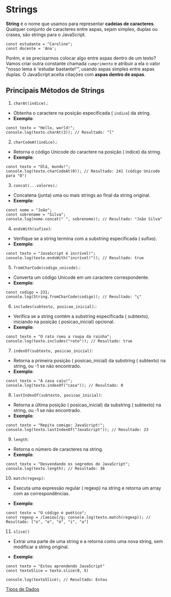 # Strings

**String** é o nome que usamos para representar **cadeias de caracteres**. Qualquer conjunto de caracteres entre aspas, sejam simples, duplas ou crases, são strings para o JavaScript.

```
const estudante = "Caroline";
const docente = 'Ana';
```

Porém, e se precisarmos colocar algo entre aspas dentro de um texto? Vamos criar outra constante chamada `cumprimento` e atribuir a ela o valor "nosso lema é 'estudar bastante!'", usando aspas simples entre aspas duplas. O JavaScript aceita citações com **aspas dentro de aspas**.

## Principais Métodos de Strings

1. `charAt(indice)`.:

- Obtenha o caractere na posição especificada ( `indice`) da string.
- **Exemplo**: 

```
const texto = "Hello, world!"; 
console.log(texto.charAt(3)); // Resultado: "l"
```
2. `charCodeAt(indice)`.:

- Retorna o código Unicode do caractere na posição ( indice) da string.
- **Exemplo**: 

```
const texto = "Olá, mundo!";
console.log(texto.charCodeAt(0)); // Resultado: 241 (código Unicode para "O")
```

3. `concat(...valores)`.:

- Concatena (junta) uma ou mais strings ao final da string original.
- **Exemplo**: 

```
const nome = "João"; 
const sobrenome = "Silva"; 
console.log(nome.concat(" ", sobrenome)); // Resultado: "João Silva"
```

4. `endsWith(sufixo)`:

- Verifique se a string termina com a substring especificada ( sufixo).
- **Exemplo**: 

```
const texto = "JavaScript é incrível!"; 
console.log(texto.endsWith("incrível!")); // Resultado: true
```

5. `fromCharCode(codigo_unicode)`.:

- Converta um código Unicode em um caractere correspondente.
- **Exemplo**: 

```
const codigo = 231; 
console.log(String.fromCharCode(codigo)); // Resultado: "ç"
```
6. `includes(subtexto, posicao_inicial)`.:

- Verifica se a string contém a substring especificada ( subtexto), iniciando na posição ( posicao_inicial) opcional.
- **Exemplo**:

```
const texto = "O rato roeu a roupa da rainha"; 
console.log(texto.includes("rato")); // Resultado: true
```

7. `indexOf(subtexto, posicao_inicial)`:

- Retorna a primeira posição ( posicao_inicial) da substring ( subtexto) na string, ou -1 se não encontrado.
- **Exemplo**:

```
const texto = "A casa caiu!"; 
console.log(texto.indexOf("casa")); // Resultado: 0
```

8. `lastIndexOf(subtexto, posicao_inicial)`:

- Retorna a última posição ( posicao_inicial) da substring ( subtexto) na string, ou -1 se não encontrado.
- **Exemplo**:

```
const texto = "Repita comigo: JavaScript!"; 
console.log(texto.lastIndexOf("JavaScript")); // Resultado: 23
```

9. `length`:

- Retorna o número de caracteres na string.
- **Exemplo**:

```
const texto = "Desvendando os segredos do JavaScript"; console.log(texto.length); // Resultado: 36
```

10. `match(regexp)`:

- Executa uma expressão regular ( regexp) na string e retorna um array com as correspondências.

- **Exemplo**:

```
const texto = "O código é poético"; 
const regexp = /[aeiou]/g; console.log(texto.match(regexp)); // Resultado: ["o", "e", "ó", "i", "a"]
```

11. `slice()`

-  Extrai uma parte de uma string e a retorna como uma nova string, sem modificar a string original.

- **Exemplo**:

```
const texto = "Estou aprendendo JavaScript"
const textoSlice = texto.slice(0, 5)

console.log(textoSlice); // Resultado: Estou
```

[Tipos de Dados](../tipos-de-dados/tipos-de-dados.md)